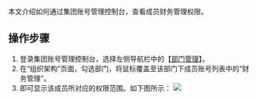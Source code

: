 本文介绍如何通过集团账号管理控制台，查看成员财务管理权限。

## 操作步骤[](id:financialAuthority)
1. 登录集团账号管理控制台，选择左侧导航栏中的【[部门管理](https://console.cloud.tencent.com/organization/relation)】。
2. 在“组织架构”页面，勾选部门，将鼠标覆盖至该部门下成员账号列表中的“财务管理”。
3. 即可显示该成员所对应的权限范围。如下图所示：
![](https://main.qcloudimg.com/raw/7be88360c6a649a9d6a9b73c5cf636a9.png)
